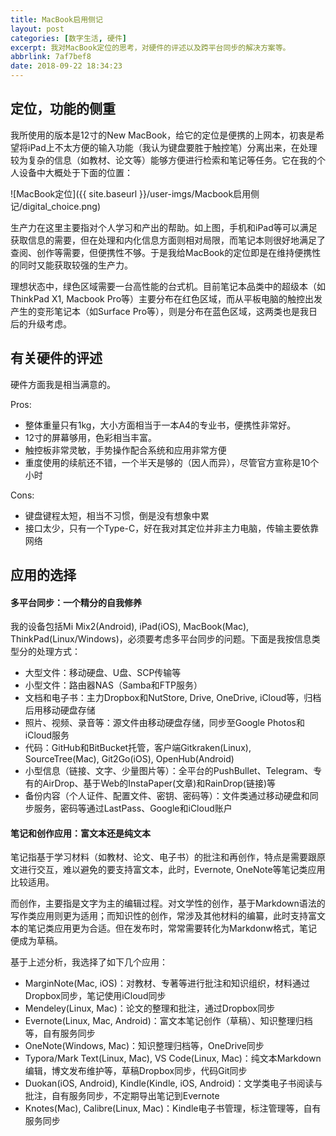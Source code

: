 ```yaml
---
title: MacBook启用侧记
layout: post
categories: [数字生活, 硬件]
excerpt: 我对MacBook定位的思考，对硬件的评述以及跨平台同步的解决方案等。
abbrlink: 7af7bef8
date: 2018-09-22 18:34:23
---
```



## 定位，功能的侧重

我所使用的版本是12寸的New MacBook，给它的定位是便携的上网本，初衷是希望将iPad上不太方便的输入功能（我认为键盘要胜于触控笔）分离出来，在处理较为复杂的信息（如教材、论文等）能够方便进行检索和笔记等任务。它在我的个人设备中大概处于下面的位置：

![MacBook定位]({{ site.baseurl }}/user-imgs/Macbook启用侧记/digital_choice.png)


生产力在这里主要指对个人学习和产出的帮助。如上图，手机和iPad等可以满足获取信息的需要，但在处理和内化信息方面则相对局限，而笔记本则很好地满足了查阅、创作等需要，但便携性不够。于是我给MacBook的定位即是在维持便携性的同时又能获取较强的生产力。

理想状态中，绿色区域需要一台高性能的台式机。目前笔记本品类中的超级本（如ThinkPad X1, Macbook Pro等）主要分布在红色区域，而从平板电脑的触控出发产生的变形笔记本（如Surface Pro等），则是分布在蓝色区域，这两类也是我日后的升级考虑。

## 有关硬件的评述

硬件方面我是相当满意的。

Pros:

- 整体重量只有1kg，大小方面相当于一本A4的专业书，便携性非常好。
- 12寸的屏幕够用，色彩相当丰富。
- 触控板非常灵敏，手势操作配合系统和应用非常方便
- 重度使用的续航还不错，一个半天是够的（因人而异），尽管官方宣称是10个小时

Cons:

- 键盘键程太短，相当不习惯，倒是没有想象中累
- 接口太少，只有一个Type-C，好在我对其定位并非主力电脑，传输主要依靠网络

## 应用的选择

#### 多平台同步：一个精分的自我修养

我的设备包括Mi Mix2(Android), iPad(iOS), MacBook(Mac), ThinkPad(Linux/Windows)，必须要考虑多平台同步的问题。下面是我按信息类型分的处理方式：

- 大型文件：移动硬盘、U盘、SCP传输等
- 小型文件：路由器NAS（Samba和FTP服务）
- 文档和电子书：主力Dropbox和NutStore, Drive, OneDrive, iCloud等，归档后用移动硬盘存储
- 照片、视频、录音等：源文件由移动硬盘存储，同步至Google Photos和iCloud服务
- 代码：GitHub和BitBucket托管，客户端Gitkraken(Linux), SourceTree(Mac), Git2Go(iOS), OpenHub(Android)
- 小型信息（链接、文字、少量图片等）：全平台的PushBullet、Telegram、专有的AirDrop、基于Web的InstaPaper(文章)和RainDrop(链接)等
- 备份内容（个人证件、配置文件、密钥、密码等）：文件类通过移动硬盘和同步服务，密码等通过LastPass、Google和iCloud账户

#### 笔记和创作应用：富文本还是纯文本

笔记指基于学习材料（如教材、论文、电子书）的批注和再创作，特点是需要跟原文进行交互，难以避免的要支持富文本，此时，Evernote, OneNote等笔记类应用比较适用。

而创作，主要指是文字为主的编辑过程。对文学性的创作，基于Markdown语法的写作类应用则更为适用；而知识性的创作，常涉及其他材料的编纂，此时支持富文本的笔记类应用更为合适。但在发布时，常常需要转化为Markdonw格式，笔记便成为草稿。

基于上述分析，我选择了如下几个应用：

- MarginNote(Mac, iOS)：对教材、专著等进行批注和知识组织，材料通过Dropbox同步，笔记使用iCloud同步
- Mendeley(Linux, Mac)：论文的整理和批注，通过Dropbox同步
- Evernote(Linux, Mac, Android)：富文本笔记创作（草稿）、知识整理归档等，自有服务同步
- OneNote(Windows, Mac)：知识整理归档等，OneDrive同步
- Typora/Mark Text(Linux, Mac), VS Code(Linux, Mac)：纯文本Markdown编辑，博文发布维护等，草稿Dropbox同步，代码Git同步
- Duokan(iOS, Android), Kindle(Kindle, iOS, Android)：文学类电子书阅读与批注，自有服务同步，不定期导出笔记到Evernote
- Knotes(Mac), Calibre(Linux, Mac)：Kindle电子书管理，标注管理等，自有服务同步